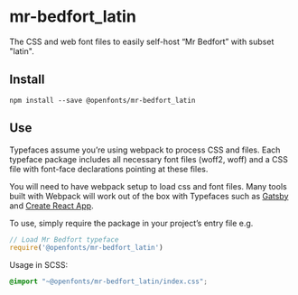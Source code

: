 
# mr-bedfort_latin

The CSS and web font files to easily self-host “Mr Bedfort” with subset "latin".

## Install

`npm install --save @openfonts/mr-bedfort_latin`

## Use

Typefaces assume you’re using webpack to process CSS and files. Each typeface
package includes all necessary font files (woff2, woff) and a CSS file with
font-face declarations pointing at these files.

You will need to have webpack setup to load css and font files. Many tools built
with Webpack will work out of the box with Typefaces such as [Gatsby](https://github.com/gatsbyjs/gatsby)
and [Create React App](https://github.com/facebookincubator/create-react-app).

To use, simply require the package in your project’s entry file e.g.

```javascript
// Load Mr Bedfort typeface
require('@openfonts/mr-bedfort_latin')
```

Usage in SCSS:
```scss
@import "~@openfonts/mr-bedfort_latin/index.css";
```
